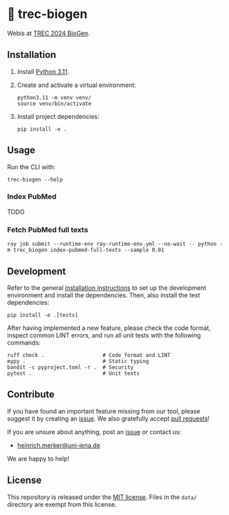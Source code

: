 # 🏥 trec-biogen

Webis at [TREC 2024 BioGen](https://dmice.ohsu.edu/trec-biogen/index.html).

## Installation

1. Install [Python 3.11](https://python.org/downloads/).
2. Create and activate a virtual environment:

    ```shell
    python3.11 -m venv venv/
    source venv/bin/activate
    ```

3. Install project dependencies:

    ```shell
    pip install -e .
    ```

## Usage

Run the CLI with:

```shell
trec-biogen --help
```

### Index PubMed

TODO

### Fetch PubMed full texts

```shell
ray job submit --runtime-env ray-runtime-env.yml --no-wait -- python -m trec_biogen index-pubmed-full-texts --sample 0.01
```

## Development

Refer to the general [installation instructions](#installation) to set up the development environment and install the dependencies.
Then, also install the test dependencies:

```shell
pip install -e .[tests]
```

After having implemented a new feature, please check the code format, inspect common LINT errors, and run all unit tests with the following commands:

```shell
ruff check .                   # Code format and LINT
mypy .                         # Static typing
bandit -c pyproject.toml -r .  # Security
pytest .                       # Unit tests
```

## Contribute

If you have found an important feature missing from our tool, please suggest it by creating an [issue](https://github.com/janheinrichmerker/trec-biogen/issues). We also gratefully accept [pull requests](https://github.com/janheinrichmerker/trec-biogen/pulls)!

If you are unsure about anything, post an [issue](https://github.com/janheinrichmerker/trec-biogen/issues/new) or contact us:

- [heinrich.merker@uni-jena.de](mailto:heinrich.merker@uni-jena.de)

We are happy to help!

## License

This repository is released under the [MIT license](LICENSE).
Files in the `data/` directory are exempt from this license.
